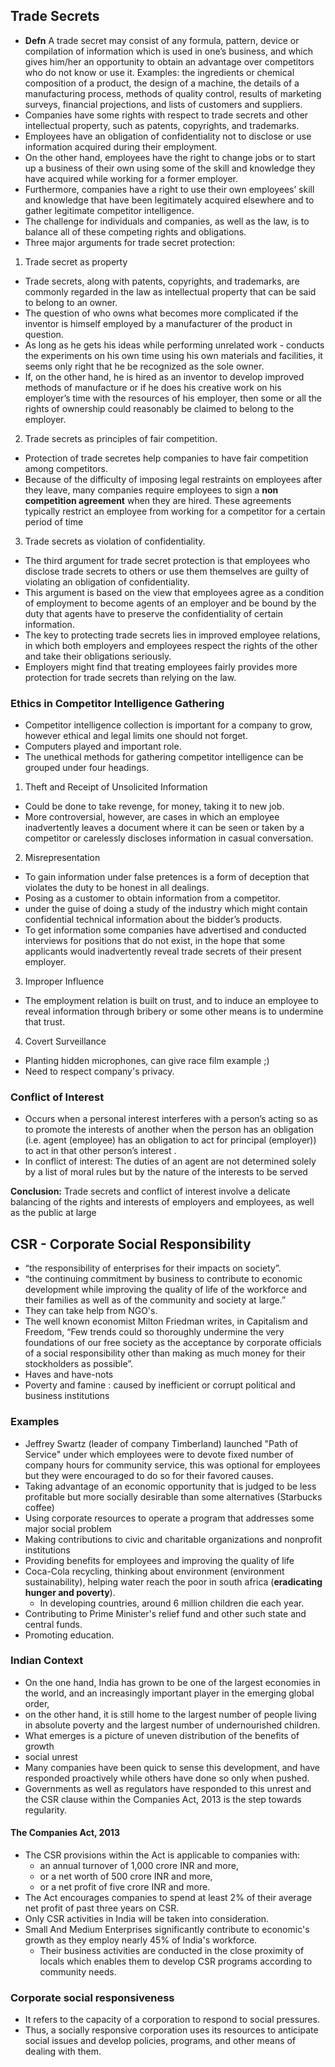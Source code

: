## Trade Secrets

* **Defn** A trade secret may consist of any formula, pattern, device or compilation of information which is used in one’s business, and which gives him/her an opportunity to obtain an advantage over competitors who do not know or use it. Examples: the ingredients or chemical composition of a product, the design of a machine, the details of a manufacturing process, methods of quality control, results of marketing surveys, financial projections, and lists of customers and suppliers.
* Companies have some rights with respect to trade secrets and other intellectual property, such as patents, copyrights, and trademarks.
* Employees have an obligation of confidentiality not to disclose or use information acquired during their employment.
* On the other hand, employees have the right to change jobs or to start up a business of their own using some of the skill and knowledge they have acquired while working for a former employer.
* Furthermore, companies have a right to use their own employees’ skill and knowledge that have been legitimately acquired elsewhere and to gather legitimate competitor intelligence.
* The challenge for individuals and companies, as well as the law, is to balance all of these competing rights and obligations.
* Three major arguments for trade secret protection:
1. Trade secret as property
  * Trade secrets, along with patents, copyrights, and trademarks, are commonly regarded in the law as intellectual property that can be said to belong to an owner.
  * The question of who owns what becomes more complicated if the inventor is himself employed by a manufacturer of the product in question.
  * As long as he gets his ideas while performing unrelated work - conducts the experiments on his own time using his own materials and facilities, it seems only right that he be recognized as the sole owner.
  * If, on the other hand, he is hired as an inventor to develop improved methods of manufacture or if he does his creative work on his employer’s time with the resources of his employer, then some or all the rights of ownership could reasonably be claimed to belong to the employer.

2. Trade secrets as principles of fair competition.
  * Protection of trade secretes help companies to have fair competition among competitors.
  * Because of the difficulty of imposing legal restraints on employees after they leave, many companies require employees to sign a **non competition agreement** when they are hired. These agreements typically restrict an employee from working for a competitor for a certain period of time
3. Trade secrets as violation of confidentiality.
  * The third argument for trade secret protection is that employees who disclose trade secrets to others or use them themselves are guilty of violating an obligation of confidentiality.
  * This argument is based on the view that employees agree as a condition of employment to become agents of an employer and be bound by the duty that agents have to preserve the confidentiality of certain information.
  * The key to protecting trade secrets lies in improved employee relations, in which both employers and employees respect the rights of the other and take their obligations seriously.
  * Employers might find that treating employees fairly provides more protection for trade secrets than relying on the law.

### Ethics in Competitor Intelligence Gathering

* Competitor intelligence collection is important for a company to grow, however ethical and legal limits one should not forget.
* Computers played and important role.
* The unethical methods for gathering competitor intelligence can be grouped under four headings.
1. Theft and Receipt of Unsolicited Information
  * Could be done to take revenge, for money, taking it to new job.
  * More controversial, however, are cases in which an employee inadvertently leaves a document where it can be seen or taken by a competitor or carelessly discloses information in casual conversation.
2. Misrepresentation
  * To gain information under false pretences is a form of deception that violates the duty to be honest in all dealings.
  * Posing as a customer to obtain information from a competitor.
  * under the guise of doing a study of the industry which might contain confidential technical information about the bidder’s products.
  * To get information some companies have advertised and conducted interviews for positions that do not exist, in the hope that some applicants would inadvertently reveal trade secrets of their present employer.
3. Improper Influence
  * The employment relation is built on trust, and to induce an employee to reveal information through bribery or some other means is to undermine that trust.
4. Covert Surveillance
  * Planting hidden microphones, can give race film example ;)
  * Need to respect company's privacy.

### Conflict of Interest

* Occurs when a personal interest interferes with a person’s acting so as to promote the interests of another when the person has an obligation (i.e. agent (employee) has an obligation to act for principal (employer)) to act in that other person’s interest .
* In conflict of interest: The duties of an agent are not determined solely by a list of moral rules but by the nature of the interests to be served



**Conclusion:** Trade secrets and conflict of interest involve a delicate balancing of the rights and interests of employers and employees, as well as the public at large

## CSR - Corporate Social Responsibility

* “the responsibility of enterprises for their impacts on society”.
* “the continuing commitment by business to contribute to economic development while improving the quality of life of the workforce and their families as well as of the community and society at large.”
* They can take help from NGO's.
* The well known economist Milton Friedman writes, in Capitalism and Freedom, “Few trends could so thoroughly undermine the very foundations of our free society as the acceptance by corporate officials of a social responsibility other than making as much money for their stockholders as possible”.
* Haves and have-nots
* Poverty and famine : caused by inefficient or corrupt political and business institutions

### Examples

* Jeffrey Swartz (leader of company Timberland) launched "Path of Service" under which employees were to devote fixed number of company hours for community service, this was optional for employees but they were encouraged to do so for their favored causes.
* Taking advantage of an economic opportunity that is judged to be less profitable but more socially desirable than some alternatives (Starbucks coffee)
* Using corporate resources to operate a program that addresses some major social problem
* Making contributions to civic and charitable organizations and nonprofit institutions
* Providing benefits for employees and improving the quality of life
* Coca-Cola recycling, thinking about environment (environment sustainability), helping water reach the poor in south africa (**eradicating hunger and poverty**).
  * In developing countries, around 6 million children die each year. 
* Contributing to Prime Minister's relief fund and other such state and central funds.
* Promoting education.

### Indian Context

* On the one hand, India has grown to be one of the largest economies in the world, and an increasingly important player in the emerging global order,
* on the other hand, it is still home to the largest number of people living in absolute poverty and the largest number of undernourished children.
* What emerges is a picture of uneven distribution of the benefits of growth
* social unrest
* Many companies have been quick to sense this development, and have responded proactively while others have done so only when pushed.
* Governments as well as regulators have responded to this unrest and the CSR clause within the Companies Act, 2013 is the step towards regularity.


#### The Companies Act, 2013

* The CSR provisions within the Act is applicable to companies with:
  * an annual turnover of 1,000 crore INR and more,
  * or a net worth of 500 crore INR and more,
  * or a net profit of five crore INR and more.
* The Act encourages companies to spend at least 2% of their average net profit of past three years on CSR.
* Only CSR activities in India will be taken into consideration.
* Small And Medium Enterprises significantly contribute to economic's growth as they employ nearly 45% of India's workforce.
  * Their business activities are conducted in the close proximity of locals which enables them to develop CSR programs according to community needs.

### Corporate social responsiveness

* It refers to the capacity of a corporation to respond to social pressures.
* Thus, a socially responsive corporation uses its resources to anticipate social issues and develop policies, programs, and other means of dealing with them.



